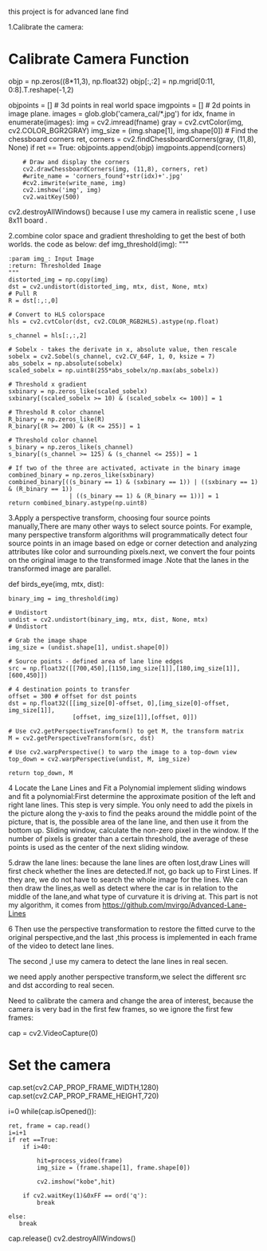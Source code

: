 this project is for advanced lane find

1.Calibrate the camera:
# Calibrate Camera Function 

objp = np.zeros((8*11,3), np.float32)
objp[:,:2] = np.mgrid[0:11, 0:8].T.reshape(-1,2)

objpoints = [] # 3d points in real world space
imgpoints = [] # 2d points in image plane.
images = glob.glob('camera_cal/*.jpg')
for idx, fname in enumerate(images):
    img = cv2.imread(fname)
    gray = cv2.cvtColor(img, cv2.COLOR_BGR2GRAY)
    img_size = (img.shape[1], img.shape[0])
    # Find the chessboard corners
    ret, corners = cv2.findChessboardCorners(gray, (11,8), None)
    if ret == True:
        objpoints.append(objp)
        imgpoints.append(corners)

        # Draw and display the corners
        cv2.drawChessboardCorners(img, (11,8), corners, ret)
        #write_name = 'corners_found'+str(idx)+'.jpg'
        #cv2.imwrite(write_name, img)
        cv2.imshow('img', img)
        cv2.waitKey(500)

cv2.destroyAllWindows()
because I use my camera in realistic scene , I use 8x11 board .


2.combine  color space and gradient thresholding to get the best of both worlds. the code as below:
def img_threshold(img):
    """

    :param img_: Input Image
    :return: Thresholded Image
    """
    distorted_img = np.copy(img)
    dst = cv2.undistort(distorted_img, mtx, dist, None, mtx)
    # Pull R
    R = dst[:,:,0]
    
    # Convert to HLS colorspace
    hls = cv2.cvtColor(dst, cv2.COLOR_RGB2HLS).astype(np.float)

    s_channel = hls[:,:,2]
    
    # Sobelx - takes the derivate in x, absolute value, then rescale
    sobelx = cv2.Sobel(s_channel, cv2.CV_64F, 1, 0, ksize = 7)
    abs_sobelx = np.absolute(sobelx)
    scaled_sobelx = np.uint8(255*abs_sobelx/np.max(abs_sobelx))
    
    # Threshold x gradient
    sxbinary = np.zeros_like(scaled_sobelx)
    sxbinary[(scaled_sobelx >= 10) & (scaled_sobelx <= 100)] = 1

    # Threshold R color channel
    R_binary = np.zeros_like(R)
    R_binary[(R >= 200) & (R <= 255)] = 1
    
    # Threshold color channel
    s_binary = np.zeros_like(s_channel)
    s_binary[(s_channel >= 125) & (s_channel <= 255)] = 1

    # If two of the three are activated, activate in the binary image
    combined_binary = np.zeros_like(sxbinary)
    combined_binary[((s_binary == 1) & (sxbinary == 1)) | ((sxbinary == 1) & (R_binary == 1))
                     | ((s_binary == 1) & (R_binary == 1))] = 1
    return combined_binary.astype(np.uint8)
 


3.Apply a perspective transform, choosing four source points manually,There are many other ways to select source points. For example, many perspective transform algorithms will programmatically detect four source points in an image based on edge or corner detection and analyzing attributes like color and surrounding pixels.next, we convert the four points on the original image to the transformed image .Note that the lanes in the transformed image are parallel.

def birds_eye(img, mtx, dist):

    binary_img = img_threshold(img)
    
    # Undistort
    undist = cv2.undistort(binary_img, mtx, dist, None, mtx)
    # Undistort
    
    # Grab the image shape
    img_size = (undist.shape[1], undist.shape[0])

    # Source points - defined area of lane line edges
    src = np.float32([[700,450],[1150,img_size[1]],[180,img_size[1]],[600,450]])

    # 4 destination points to transfer
    offset = 300 # offset for dst points
    dst = np.float32([[img_size[0]-offset, 0],[img_size[0]-offset, img_size[1]],
                      [offset, img_size[1]],[offset, 0]])
    
    # Use cv2.getPerspectiveTransform() to get M, the transform matrix
    M = cv2.getPerspectiveTransform(src, dst)
    
    # Use cv2.warpPerspective() to warp the image to a top-down view
    top_down = cv2.warpPerspective(undist, M, img_size)

    return top_down, M


4 Locate the Lane Lines and Fit a Polynomial
 implement sliding windows and fit a polynomial:First determine the approximate position of the left and right lane lines. This step is very simple. You only need to add the pixels in the picture along the y-axis to find the peaks around the middle point of the picture, that is, the possible area of the lane line, and then use it from the bottom up. Sliding window, calculate the non-zero pixel in the window. If the number of pixels is greater than a certain threshold, the average of these points is used as the center of the next sliding window.


5.draw the lane lines:
because the lane lines are often lost,draw Lines will first check whether the lines are detected.If not, go back up to First Lines. If they are, we do not have to search the whole image for the lines. We can then draw the lines,as well as detect where the car is in relation to the middle of the lane,and what type of curvature it is driving at.
This part is not my algorithm, it comes from https://github.com/mvirgo/Advanced-Lane-Lines


6 Then use the perspective transformation to restore the fitted curve to the original perspective,and the last ,this process is implemented in each frame of the video to detect lane lines.










The second ,I use my camera to detect the lane lines in real secen.

we need apply another perspective transform,we select the different src and dst according to real secen.


Need to calibrate the camera and change the area of interest, because the camera is very bad in the first few frames, so we ignore the first few frames:

cap = cv2.VideoCapture(0)
# Set the camera
cap.set(cv2.CAP_PROP_FRAME_WIDTH,1280)
cap.set(cv2.CAP_PROP_FRAME_HEIGHT,720)
       

i=0
while(cap.isOpened()):


    ret, frame = cap.read()
    i=i+1
    if ret ==True:
        if i>40:
            
            hit=process_video(frame)
            img_size = (frame.shape[1], frame.shape[0])
            
            cv2.imshow("kobe",hit)
            
        if cv2.waitKey(1)&0xFF == ord('q'):
            break
       
    else: 
       break
cap.release()
cv2.destroyAllWindows()

















